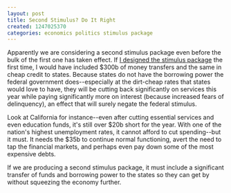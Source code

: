 ```yaml
---
layout: post
title: Second Stimulus? Do It Right
created: 1247025370
categories: economics politics stimulus package
---
```

Apparently we are considering a second stimulus package even before the bulk of the first one has taken effect. If <a href="http://dailycow.org/node/540">I designed the stimulus package</a> the first time, I would have included $300b of money transfers and the same in cheap credit to states. Because states do not have the borrowing power the federal government does--especially at the dirt-cheap rates that states would love to have, they will be cutting back significantly on services this year while paying significantly more on interest (because increased fears of delinquency), an effect that will surely negate the federal stimulus.

Look at California for instance--even after cutting essential services and even education funds, it's still over $20b short for the year. With one of the nation's highest unemployment rates, it cannot afford to cut spending--but it must. It needs the $35b to continue normal functioning, avert the need to tap the financial markets, and perhaps even pay down some of the most expensive debts.

If we are producing a second stimulus package, it must include a significant transfer of funds and borrowing power to the states so they can get by without squeezing the economy further.
